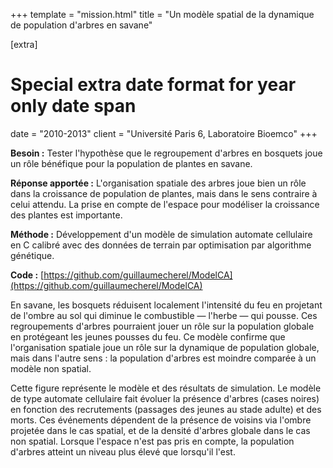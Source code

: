 +++
template = "mission.html"
title = "Un modèle spatial de la dynamique de population d'arbres en savane"

[extra]
# Special extra date format for year only date span
date = "2010-2013"
client = "Université Paris 6, Laboratoire Bioemco"
+++

**Besoin :** Tester l'hypothèse que le regroupement d'arbres en bosquets joue un
rôle bénéfique pour la population de plantes en savane.

**Réponse apportée :** L'organisation spatiale des arbres joue bien un rôle dans
la croissance de population de plantes, mais dans le sens contraire à celui
attendu. La prise en compte de l'espace pour modéliser la croissance des plantes
est importante.

**Méthode :** Développement d'un modèle de simulation automate cellulaire en C
calibré avec des données de terrain par optimisation par algorithme génétique.

**Code :** [https://github.com/guillaumecherel/ModelCA](https://github.com/guillaumecherel/ModelCA)

En savane, les bosquets réduisent localement l'intensité du feu en projetant de
l'ombre au sol qui diminue le combustible — l'herbe — qui pousse. Ces
regroupements d'arbres pourraient jouer un rôle sur la population globale en
protégeant les jeunes pousses du feu. Ce modèle confirme que l'organisation
spatiale joue un rôle sur la dynamique de population globale, mais dans l'autre
sens : la population d'arbres est moindre comparée à un modèle non spatial.

Cette figure représente le modèle et des résultats de simulation. Le modèle de
type automate cellulaire fait évoluer la présence d'arbres (cases noires) en
fonction des recrutements (passages des jeunes au stade adulte) et des morts.
Ces événements dépendent de la présence de voisins via l'ombre projetée dans le
cas spatial, et de la densité d'arbres globale dans le cas non spatial. Lorsque
l'espace n'est pas pris en compte, la population d'arbres atteint un niveau
plus élevé que lorsqu'il l'est.

